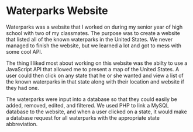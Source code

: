 # Waterparks Website
Waterparks was a website that I worked on during my senior year of high school with two of my classmates. The purpose was to create a website that listed all of the known waterparks in the United States. We never managed to finish the website, but we learned a lot and got to mess with some cool API.

The thing I liked most about working on this website was the abilty to use a JavaScript API that allowed me to present a map of the United States. A user could then click on any state that he or she wanted and view a list of the known waterparks in that state along with their location and website if they had one.

The waterparks were input into a database so that they could easily be added, removed, edited, and filtered. We used PHP to link a MySQL database to the website, and when a user clicked on a state, it would make a database request for all waterparks with the appropriate state abbreviation. 
